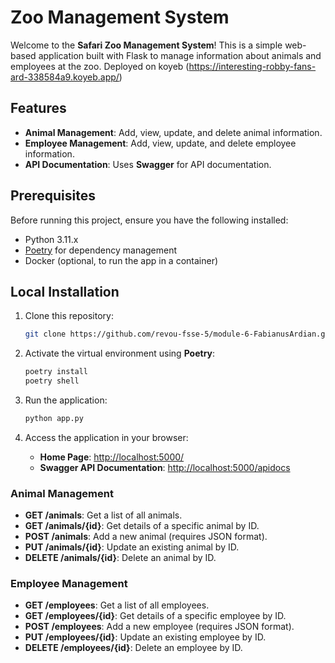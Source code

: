 # Zoo Management System

Welcome to the **Safari Zoo Management System**! This is a simple web-based application built with Flask to manage information about animals and employees at the zoo.
Deployed on koyeb (https://interesting-robby-fans-ard-338584a9.koyeb.app/)

## Features

- **Animal Management**: Add, view, update, and delete animal information.
- **Employee Management**: Add, view, update, and delete employee information.
- **API Documentation**: Uses **Swagger** for API documentation.

## Prerequisites

Before running this project, ensure you have the following installed:

- Python 3.11.x
- [Poetry](https://python-poetry.org/) for dependency management
- Docker (optional, to run the app in a container)

## Local Installation

1. Clone this repository:

    ```bash
    git clone https://github.com/revou-fsse-5/module-6-FabianusArdian.git
    ```

2. Activate the virtual environment using **Poetry**:

    ```bash
    poetry install
    poetry shell
    ```

3. Run the application:

    ```bash
    python app.py
    ```

4. Access the application in your browser:

    - **Home Page**: [http://localhost:5000/](http://localhost:5000/)
    - **Swagger API Documentation**: [http://localhost:5000/apidocs](http://localhost:5000/apidocs)


### Animal Management

- **GET /animals**: Get a list of all animals.
- **GET /animals/{id}**: Get details of a specific animal by ID.
- **POST /animals**: Add a new animal (requires JSON format).
- **PUT /animals/{id}**: Update an existing animal by ID.
- **DELETE /animals/{id}**: Delete an animal by ID.

### Employee Management

- **GET /employees**: Get a list of all employees.
- **GET /employees/{id}**: Get details of a specific employee by ID.
- **POST /employees**: Add a new employee (requires JSON format).
- **PUT /employees/{id}**: Update an existing employee by ID.
- **DELETE /employees/{id}**: Delete an employee by ID.


